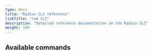 ```yaml
---
type: docs
title: "Radius CLI reference"
linkTitle: "rad CLI"
description: "Detailed reference documentation on the Radius CLI"
weight: 100
---
```


## Available commands
